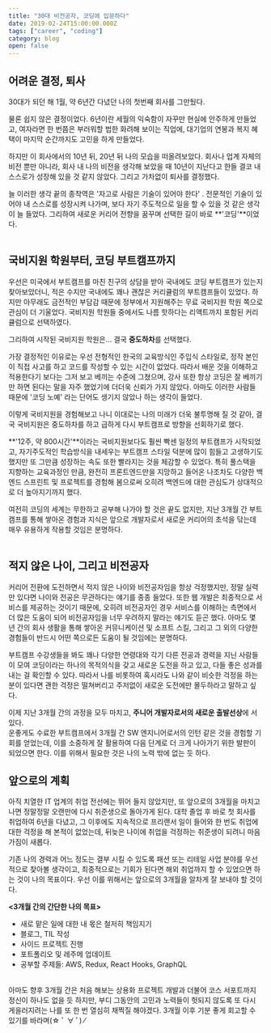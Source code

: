 ```yaml
---
title: "30대 비전공자, 코딩에 입문하다"
date: 2019-02-24T15:00:00.000Z
tags: ["career", "coding"]
category: blog
open: false
---
```


## 어려운 결정, 퇴사

30대가 되던 해 1월, 약 6년간 다녔던 나의 첫번째 회사를 그만뒀다.

물론 쉽지 않은 결정이었다. 6년이란 세월의 익숙함이 자꾸만 현실에 안주하게 만들었고, 여자라면 한 번쯤은 부러워할 법한 화려해 보이는 직업에, 대기업의 연봉과 복지 혜택이 마지막 순간까지도 고민을 하게 만들었다.

하지만 이 회사에서의 10년 뒤, 20년 뒤 나의 모습을 떠올려보았다. 회사나 업계 자체의 비전 뿐만 아니라, 회사 내 나의 비전을 생각해 보았을 때 10년이 지난다고 한들 결코 내 스스로가 성장해 있을 것 같지 않았다. 그리고 가차없이 퇴사를 결정했다.

늘 이러한 생각 끝의 종착역은 '자고로 사람은 기술이 있어야 한다' . 전문적인 기술이 있어야 내 스스로를 성장시켜 나가며, 보다 자기 주도적으로 일을 할 수 있을 것 같은 생각이 늘 들었다. 그리하여 새로운 커리어 전향을 꿈꾸며 선택한 길이 바로 **'코딩'**이었다.
<br />
<br />

## 국비지원 학원부터, 코딩 부트캠프까지

우선은 미국에서 부트캠프를 마친 친구의 상담을 받아 국내에도 코딩 부트캠프가 있는지 찾아보았더니, 적은 수지만 국내에도 꽤나 괜찮은 커리큘럼의 부트캠프들이 있었다. 하지만 아무래도 금전적인 부담감 때문에 정부에서 지원해주는 무료 국비지원 학원 쪽으로 관심이 더 기울었다. 국비지원 학원들 중에서도 나름 핫하다는 리액트까지 포함된 커리큘럼으로 선택하였다.

그리하여 시작된 국비지원 학원은… 결국 **중도하차**를 선택했다.

가장 결정적인 이유로는 우선 전형적인 한국의 교육방식인 주입식 스타일로, 정작 본인이 직접 사고를 하고 코드를 작성할 수 있는 시간이 없었다. 따라서 배운 것을 이해하고 적용한다기 보다는 그저 보고 베끼는 수준에 그쳤으며, 강사 또한 항상 코딩은 잘 베끼기만 하면 된다는 말을 자주 했었기에 더더욱 신뢰가 가지 않았다. 아마도 이러한 사람들 때문에 '코딩 노예' 라는 단어도 생기지 않았나 하는 생각이 들었다.

이렇게 국비지원을 경험해보고 나니 이대로는 나의 미래가 더욱 불투명해 질 것 같아, 결국 국비지원은 중도하차를 하고 급하게 다시 부트캠프로 방향을 선회하기로 했다.

**'12주, 약 800시간'**이라는 국비지원보다도 훨씬 빡센 일정의 부트캠프가 시작되었고, 자기주도적인 학습방식을 내세우는 부트캠프 스타일 덕분에 많이 힘들고 고생하기도 했지만 또 그만큼 성장하는 속도 또한 빨라지는 것을 체감할 수 있었다. 특히 풀스택을 지향하는 교육과정인 만큼, 완전히 프론트엔드만을 지망하고 들어온 나조차도 다양한 백엔드 스프린트 및 프로젝트를 경험해 봄으로써 오히려 백엔드에 대한 관심도가 상대적으로 더 높아지기까지 했다.

여전히 코딩의 세계는 무한하고 공부해 나가야 할 것은 끝도 없지만, 지난 3개월 간 부트캠프를 통해 쌓아온 경험과 지식은 앞으로 개발자로서 새로운 커리어의 초석을 닦는데 매우 유용하게 작용할 것임은 분명하다.
<br />
<br />

## 적지 않은 나이, 그리고 비전공자

커리어 전환에 도전하면서 적지 않은 나이와 비전공자임을 항상 걱정했지만, 정말 실력만 있다면 나이와 전공은 무관하다는 얘기를 종종 들었다.
또한 웹 개발은 최종적으로 서비스를 제공하는 것이기 때문에, 오히려 비전공자인 경우 서비스를 이해하는 측면에서 더 많은 도움이 되어 비전공자임을 너무 우려하지 말라는 얘기도 듣곤 했다.
아마도 몇 년 간의 회사 생활을 통해 쌓아온 커뮤니케이션 및 소프트 스킬, 그리고 그 외의 다양한 경험들이 반드시 어떤 쪽으로든 도움이 될 것임에는 분명하다.

부트캠프 수강생들을 봐도 꽤나 다양한 연령대와 각기 다른 전공과 경력을 지닌 사람들이 모여 코딩이라는 하나의 목적의식을 갖고 새로운 도전을 하고 있고, 다들 좋은 성과를 내는 걸 확인할 수 있다. 따라서 나를 비롯하여 혹시라도 나와 같이 비슷한 걱정을 하는 분이 있다면 괜한 걱정은 떨쳐버리고 주저없이 새로운 도전에만 몰두하라고 말하고 싶다.

이제 지난 3개월 간의 과정을 모두 마치고, **주니어 개발자로서의 새로운 출발선상**에 서있다.  
운좋게도 수료한 부트캠프에서 3개월 간 SW 엔지니어로서의 인턴 같은 것을 경험할 기회를 얻었는데, 이를 소중하게 잘 활용하여 다음 단계로 더 크게 나아가기 위한 발판이 되었으면 한다. 이를 위해서 필요한 것은 나의 노력 밖에 없는 듯 하다.

## 앞으로의 계획

아직 치열한 IT 업계의 취업 전선에는 뛰어 들지 않았지만, 또 앞으로의 3개월을 마치고 나면 정말정말 오랜만에 다시 취준생으로 돌아가게 된다. 대학 졸업 후 바로 첫 회사를 취업하여 6년을 다녔고, 그 이후에도 지속적으로 프리랜서 일이 들어와 한 번도 취업에 대한 걱정을 해 본적이 없었는데, 뒤늦은 나이에 취업을 걱정하는 취준생이 되려니 마음가짐이 새롭다.

기존 나의 경력과 어느 정도는 결부 시킬 수 있도록 패션 또는 리테일 사업 분야를 우선적으로 찾아볼 생각이고, 최종적으로는 기회가 된다면 해외 취업까지 할 수 있었으면 하는 것이 나의 목표이다. 우선 이를 위해서는 앞으로의 3개월을 알차게 잘 보내야 할 것이다.

**<3개월 간의 간단한 나의 목표>**

- 새로 맡은 일에 대한 내 몫은 철저히 책임지기
- 블로그, TIL 작성
- 사이드 프로젝트 진행
- 포트폴리오 및 레주메 업데이트
- 공부할 주제들: AWS, Redux, React Hooks, GraphQL

<br />
아마도 향후 3개월 간은 처음 해보는 상용화 프로젝트 개발과 더불어 코스 서포트까지 정신이 하나도 없을 듯 하지만, 부디 그동안의 고민과 노력들이 헛되지 않도록 또 다시 게을러지려는 나를 또 한 번 열심히 채찍질 해야겠다.  
3개월 이후 기분 좋게 회고할 수 있기를 바라며(☆ ﾟ ∀ ﾟ) ⁄

<br />
<br />
<br />
<br />
